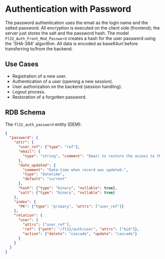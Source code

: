# Authentication with Password

The password authentication uses the email as the login name and the salted password.
All encryption is executed on the client side (frontend); the server just stores the salt and the password hash.
The model `Fl32_Auth_Front_Mod_Password` creates a hash for the user password using the 'SHA-384' algorithm.
All data is encoded as base64url before transferring to/from the backend.

## Use Cases

* Registration of a new user.
* Authentication of a user (opening a new session).
* User authorization on the backend (session handling).
* Logout process.
* Restoration of a forgotten password.

## RDB Schema

The `fl32_auth_password` entity (DEM):

```json
{
  "password": {
    "attr": {
      "user_ref": {"type": "ref"},
      "email": {
        "type": "string", "comment": "Email to restore the access to the user account."
      },
      "date_updated": {
        "comment": "Date-time when record was updated.",
        "type": "datetime",
        "default": "current"
      },
      "hash": {"type": "binary", "nullable": true},
      "salt": {"type": "binary", "nullable": true}
    },
    "index": {
      "PK": {"type": "primary", "attrs": ["user_ref"]}
    },
    "relation": {
      "user": {
        "attrs": ["user_ref"],
        "ref": {"path": "/fl32/auth/user", "attrs": ["bid"]},
        "action": {"delete": "cascade", "update": "cascade"}
      }
    }
  }
}
```
